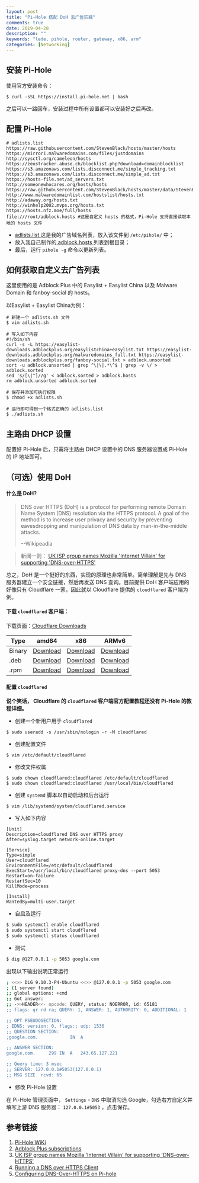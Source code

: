 ```yaml
---
layout: post
title: "Pi-Hole 搭配 DoH 去广告实践"
comments: true
date: 2019-04-28
description: ""
keywords: "lede, pihole, router, gateway, x86, arm"
categories: [Networking]
---
```


## 安装 Pi-Hole

使用官方安装命令：

```
$ curl -sSL https://install.pi-hole.net | bash
```

之后可以一路回车，安装过程中所有设置都可以安装好之后再改。

## 配置 Pi-Hole

```
# adlists.list
https://raw.githubusercontent.com/StevenBlack/hosts/master/hosts
https://mirror1.malwaredomains.com/files/justdomains
http://sysctl.org/cameleon/hosts
https://zeustracker.abuse.ch/blocklist.php?download=domainblocklist
https://s3.amazonaws.com/lists.disconnect.me/simple_tracking.txt
https://s3.amazonaws.com/lists.disconnect.me/simple_ad.txt
https://hosts-file.net/ad_servers.txt
http://someonewhocares.org/hosts/hosts
https://raw.githubusercontent.com/StevenBlack/hosts/master/data/StevenBlack/hosts
http://www.malwaredomainlist.com/hostslist/hosts.txt
http://adaway.org/hosts.txt
http://winhelp2002.mvps.org/hosts.txt
https://hosts.nfz.moe/full/hosts
file:///root/adblock.hosts #这是自定义 hosts 的格式，Pi-Hole 支持直接读取本地的 hosts 文件
```

* [adlists.list ](https://raw.githubusercontent.com/m0len/m0len.github.io/master/assets/adlists.list)这是我的广告域名列表，放入该文件到 `/etc/pihole/` 中；
* 放入我自己制作的[ adblock.hosts ](https://raw.githubusercontent.com/m0len/m0len.github.io/master/assets/adblock.hosts)列表到根目录；
* 最后，运行 `pihole -g` 命令以更新列表。

## 如何获取自定义去广告列表

这里使用的是 Adblock Plus 中的 Easylist + Easylist China 以及 Malware Domain 和 fanboy-social 的 hosts。

以Easylist + Easylist China为例：

```
# 新建一个 adlists.sh 文件
$ vim adlists.sh

# 写入如下内容
#!/bin/sh
curl -s -L https://easylist-downloads.adblockplus.org/easylistchina+easylist.txt https://easylist-downloads.adblockplus.org/malwaredomains_full.txt https://easylist-downloads.adblockplus.org/fanboy-social.txt > adblock.unsorted
sort -u adblock.unsorted | grep ^\|\|.*\^$ | grep -v \/ > adblock.sorted
sed 's/[\|^]//g' < adblock.sorted > adblock.hosts
rm adblock.unsorted adblock.sorted

# 保存并添加可执行权限
$ chmod +x adlists.sh

# 运行即可得到一个格式正确的 adlists.list
$ ./adlists.sh
```

## 主路由 DHCP 设置

配置好 Pi-Hole 后，只需将主路由 DHCP 设置中的 DNS 服务器设置成 Pi-Hole 的 IP 地址即可。

## （可选）使用 DoH

#### 什么是 DoH?

> DNS over HTTPS (DoH) is a protocol for performing remote Domain Name System (DNS) resolution via the HTTPS protocol. A goal of the method is to increase user privacy and security by preventing eavesdropping and manipulation of DNS data by man-in-the-middle attacks.
> 
> --Wikipeadia

> 新闻一则：
> [UK ISP group names Mozilla 'Internet Villain' for supporting 'DNS-over-HTTPS'](https://www.zdnet.com/article/uk-isp-group-names-mozilla-internet-villain-for-supporting-dns-over-https/)

总之，DoH 是一个挺好的东西，实现的原理也非常简单。简单理解是先与 DNS 服务器建立一个安全链接，然后再发送 DNS 查询。目前提供 DoH 客户端应用的好像只有 Cloudflare 一家，因此就以 Cloudflare 提供的 `cloudflared` 客户端为例。

#### 下载 `cloudflared` 客户端：

下载页面：[Cloudflare Downloads](https://developers.cloudflare.com/argo-tunnel/downloads/)

| Type | amd64 | x86 | ARMv6 |
| --- | --- | --- | --- |
| Binary  | [Download](https://bin.equinox.io/c/VdrWdbjqyF/cloudflared-stable-linux-amd64.tgz) | [Download](https://bin.equinox.io/c/VdrWdbjqyF/cloudflared-stable-linux-386.tgz) | [Download](https://bin.equinox.io/c/VdrWdbjqyF/cloudflared-stable-linux-arm.tgz) |
| .deb | [Download](https://bin.equinox.io/c/VdrWdbjqyF/cloudflared-stable-linux-amd64.deb) | [Download](https://bin.equinox.io/c/VdrWdbjqyF/cloudflared-stable-linux-386.deb) |  [Download](https://bin.equinox.io/c/VdrWdbjqyF/cloudflared-stable-linux-arm.deb)|
| .rpm | [Download](https://bin.equinox.io/c/VdrWdbjqyF/cloudflared-stable-linux-amd64.rpm) | [Download](https://bin.equinox.io/c/VdrWdbjqyF/cloudflared-stable-linux-386.rpm) | [Download](https://bin.equinox.io/c/VdrWdbjqyF/cloudflared-stable-linux-arm.rpm) |

#### 配置 `cloudflared` 

**说个笑话， Cloudflare 的 `cloudflared` 客户端官方配置教程还没有 Pi-Hole 的教程详细。**

* 创建一个新用户用于 `cloudflared` 

```
$ sudo useradd -s /usr/sbin/nologin -r -M cloudflared 
```

* 创建配置文件

```
$ vim /etc/default/cloudflared
```

* 修改文件权属

```
$ sudo chown cloudflared:cloudflared /etc/default/cloudflared
$ sudo chown cloudflared:cloudflared /usr/local/bin/cloudflared
```

* 创建 `systemd` 脚本以自动启动和后台运行

```
$ vim /lib/systemd/system/cloudflared.service
```

* 写入如下内容

```
[Unit]
Description=cloudflared DNS over HTTPS proxy
After=syslog.target network-online.target

[Service]
Type=simple
User=cloudflared
EnvironmentFile=/etc/default/cloudflared
ExecStart=/usr/local/bin/cloudflared proxy-dns --port 5053
Restart=on-failure
RestartSec=10
KillMode=process

[Install]
WantedBy=multi-user.target
```

* 自启及运行

```sh
$ sudo systemctl enable cloudflared
$ sudo systemctl start cloudflared
$ sudo systemctl status cloudflared
```

* 测试

```sh
$ dig @127.0.0.1 -p 5053 google.com
```

出现以下输出说明正常运行

```sh
; <<>> DiG 9.10.3-P4-Ubuntu <<>> @127.0.0.1 -p 5053 google.com
; (1 server found)
;; global options: +cmd
;; Got answer:
;; ->>HEADER<<- opcode: QUERY, status: NOERROR, id: 65181
;; flags: qr rd ra; QUERY: 1, ANSWER: 1, AUTHORITY: 0, ADDITIONAL: 1

;; OPT PSEUDOSECTION:
; EDNS: version: 0, flags:; udp: 1536
;; QUESTION SECTION:
;google.com.            IN  A

;; ANSWER SECTION:
google.com.     299 IN  A   243.65.127.221

;; Query time: 3 msec
;; SERVER: 127.0.0.1#5053(127.0.0.1)
;; MSG SIZE  rcvd: 65
```

* 修改 Pi-Hole 设置

在 Pi-Hole 管理页面中， `Settings` - `DNS` 中取消勾选 Google，勾选右方自定义并填写上游 DNS 服务器： `127.0.0.1#5053` ，点击保存。

## 参考链接

1. [Pi-Hole WiKi](https://github.com/pi-hole/pi-hole/#one-step-automated-install)
2. [Adblock Plus subscriptions](https://adblockplus.org/en/subscriptions)
3. [UK ISP group names Mozilla 'Internet Villain' for supporting 'DNS-over-HTTPS'](https://www.zdnet.com/article/uk-isp-group-names-mozilla-internet-villain-for-supporting-dns-over-https/)
4. [Running a DNS over HTTPS Client](https://developers.cloudflare.com/1.1.1.1/dns-over-https/cloudflared-proxy/)
5. [Configuring DNS-Over-HTTPS on Pi-hole](https://docs.pi-hole.net/guides/dns-over-https/)

